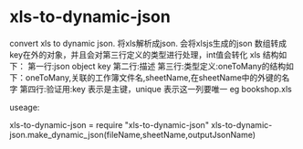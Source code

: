 xls-to-dynamic-json
===================

convert xls to dynamic json.
将xls解析成json. 会将xlsjs生成的json 数组转成key在外的对象，并且会对第三行定义的类型进行处理，int值会转化
xls 结构如下：
第一行:json object key 
第二行:描述
第三行:类型定义:oneToMany的结构如下：oneToMany,关联的工作簿文件名,sheetName,在sheetName中的外键的名字
第四行:验证用:key 表示是主键，unique 表示这一列要唯一
eg bookshop.xls

useage:

xls-to-dynamic-json = require "xls-to-dynamic-json"
xls-to-dynamic-json.make_dynamic_json(fileName,sheetName,outputJsonName)
